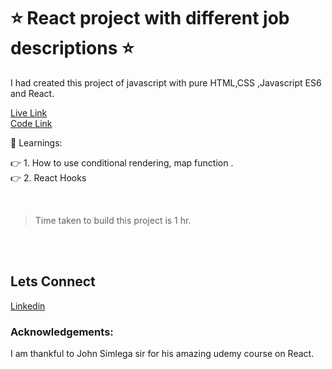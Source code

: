 # ⭐ React project with different job descriptions ⭐

I had created this project of javascript with pure HTML,CSS ,Javascript ES6 and React.

[Live Link]()
<br>
[Code Link](https://codesandbox.io/s/react-projet-6-job-forked-zhl5vr)


📌 Learnings:

👉 1\. How to use conditional rendering, map function .<br>
👉 2\. React Hooks <br>


<br>

> Time taken to build this project is 1 hr.

<br><br>


## Lets Connect

[Linkedin](https://www.linkedin.com/in/pratyush-kesarwani-2b6601171/)

### Acknowledgements:

I am thankful to John Simlega sir for his amazing udemy course on React.
